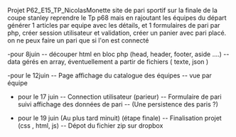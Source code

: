 Projet P62_E15_TP_NicolasMonette
site de pari sportif sur la finale de la coupe stanley
reprendre le Tp p68 mais en rajoutant les équipes du départ
générer  1 articles  par equipe avec les détails, et 1 formulaires de pari par php, créer session
 utilisateur et validation, créer un panier avec pari placé. on ne peux faire un pari que si l'on est connecté

-pour 8juin
-- découper html en bloc php (head, header, footer, aside ....)
-- data gérés en array, éventuellement a partir de fichiers ( texte, json )

-pour le 12juin
-- Page affichage du catalogue des équipes
-- vue par équipe

- pour le 17 juin
-- Connection utilisateur (parieur)
-- Formulaire de pari suivi affichage des données de pari
-- (Une persistence des paris ?)

- pour le 19 juin (Au plus tard minuit) (étape finale)
-- Finalisation projet (css , html, js)
-- Dépot du fichier zip sur dropbox

